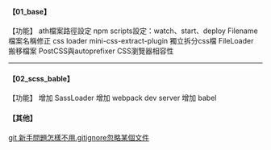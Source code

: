 #### 【01_base】

【功能】
ath檔案路徑設定
npm scripts設定：watch、start、deploy
Filename檔案名稱修正
css loader
mini-css-extract-plugin 獨立拆分css檔
FileLoader 搬移檔案
PostCSS與autoprefixer CSS瀏覽器相容性

****

#### 【02_scss_bable】
【功能】
增加 SassLoader
增加 webpack dev server
增加 babel

#### 【其他】

[git 新手問題怎樣不用.gitignore忽略某個文件](https://segmentfault.com/q/1010000010399290)